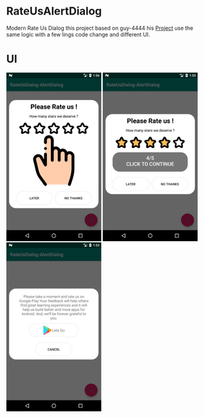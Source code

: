 # RateUsAlertDialog
Modern Rate Us Dialog
this project based on guy-4444 his <a href="https://github.com/guy-4444/SmartRateUsDialog-Android">Project</a> use the same logic with a few lings code change and  different UI. 
# UI
<img src="Screenshot_1566352570.png" width="250" >
<img src="Screenshot_1566352556.png" width="250" >
<img src="Screenshot_1566352404.png" width="250" >
